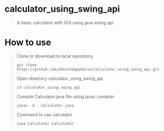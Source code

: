 # calculator_using_swing_api
> A basic calculator with GUI using java swing api.

# How to use

> Clone or download to local repository.
> ```
> git clone https://github.com/abhishekpaharva/calculator_using_swing_api.git
> ```
> Open directory calculator_using_swing_api
> ```
> cd calculator_using_swing_api
> ```
> Compile Calculator.java file using javac compiler
> ```
> javac -d . Calculator.java
> ```
> Command to use calculator
> ```
> java Calculator.Calculator
> ```
